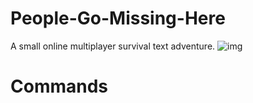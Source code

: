 # People-Go-Missing-Here
A small online multiplayer survival text adventure. 
![img](https://nesucks.vercel.app/pplgo.png)

# Commands
